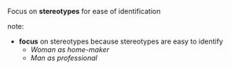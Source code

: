 Focus on **stereotypes** for ease of identification

note:
- **focus** on stereotypes because stereotypes are easy to identify
    - _Woman as home-maker_
    - _Man as professional_

